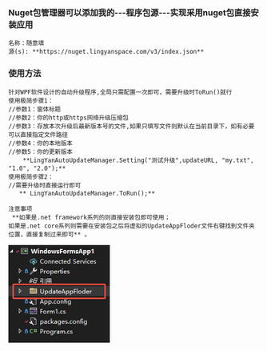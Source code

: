 ### Nuget包管理器可以添加我的---程序包源---实现采用nuget包直接安装应用

```
名称：随意填
源(s): **https://nuget.lingyanspace.com/v3/index.json** 
```

### 使用方法

```
针对WPF软件设计的自动升级程序,全局只需配置一次即可，需要升级时ToRun()就行
使用极简步骤1：
//参数1：窗体标题
//参数2：你的http或https网络升级压缩包
//参数3：存放本次升级后最新版本号的文件,如果只填写文件则默认在当前目录下，如有必要可以直接指定文件路径
//参数4：你的本地版本
//参数5：你的更新版本
    **LingYanAutoUpdateManager.Setting("测试升级",updateURL, "my.txt", "1.0", "2.0");** 
使用极简步骤2：
//需要升级时直接运行即可
   ** LingYanAutoUpdateManager.ToRun();** 
```

```
注意事项
 **如果是.net framework系列的则直接安装包即可使用；
如果是.net core系列则需要在安装包之后将虚拟的UpdateAppFloder文件右键找到文件夹位置，直接复制过来即可** 。
```
![输入图片说明](%E4%BC%81%E4%B8%9A%E5%BE%AE%E4%BF%A1%E6%88%AA%E5%9B%BE_17373589821558.png)
